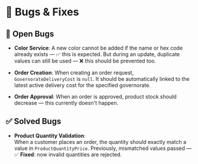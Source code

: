 # 🐞 Bugs & Fixes

## 🔴 Open Bugs

- **Color Service**: A new color cannot be added if the name or hex code already exists — ✅ this is expected. But during an update, duplicate values can still be used — ❌ this should be prevented too.

- **Order Creation**: When creating an order request, `GovernorateDeliveryCost` is `null`. It should be automatically linked to the latest active delivery cost for the specified governorate.

- **Order Approval**: When an order is approved, product stock should decrease — this currently doesn't happen.

## ✅ Solved Bugs

- **Product Quantity Validation**:  
  When a customer places an order, the quantity should exactly match a value in `ProductQuantityPrice`. Previously, mismatched values passed — ✅ **Fixed**: now invalid quantities are rejected.
